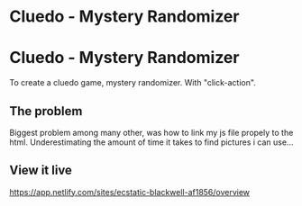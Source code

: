 # Cluedo - Mystery Randomizer

# Cluedo - Mystery Randomizer

To create a cluedo game, mystery randomizer. With "click-action".

## The problem

Biggest problem among many other, was how to link my js file propely to the html. Underestimating the amount of time it takes to find pictures i can use...

## View it live

https://app.netlify.com/sites/ecstatic-blackwell-af1856/overview
